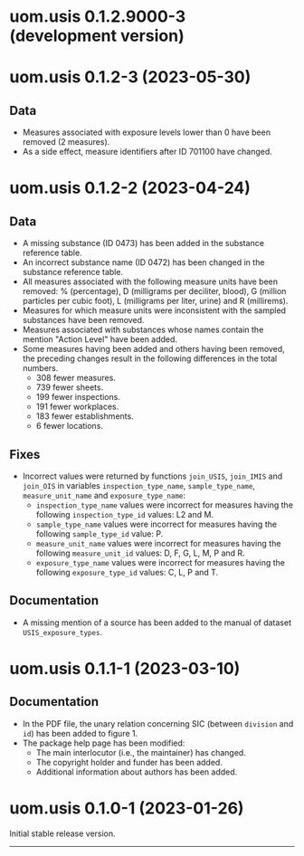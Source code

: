 # uom.usis 0.1.2.9000-3 (development version)



# uom.usis 0.1.2-3 (2023-05-30)

## Data

* Measures associated with exposure levels lower than 0 have been removed (2 measures).
* As a side effect, measure identifiers after ID 701100 have changed.



# uom.usis 0.1.2-2 (2023-04-24)

## Data

* A missing substance (ID 0473) has been added in the substance reference table.
* An incorrect substance name (ID 0472) has been changed in the substance reference table.
* All measures associated with the following measure units have been removed: % (percentage), D (milligrams per deciliter, blood), G (million particles per cubic foot), L (milligrams per liter, urine) and R (millirems).
* Measures for which measure units were inconsistent with the sampled substances have been removed.
* Measures associated with substances whose names contain the mention "Action Level" have been added.
* Some measures having been added and others having been removed, the preceding changes result in the following differences in the total numbers.
    - 308 fewer measures.
    - 739 fewer sheets.
    - 199 fewer inspections.
    - 191 fewer workplaces.
    - 183 fewer establishments.
    - 6 fewer locations.

## Fixes

* Incorrect values were returned by functions `join_USIS`, `join_IMIS` and `join_OIS` in variables `inspection_type_name`, `sample_type_name`, `measure_unit_name` and `exposure_type_name`:
    - `inspection_type_name` values were incorrect for measures having the following `inspection_type_id` values: L2 and M.
    - `sample_type_name` values were incorrect for measures having the following `sample_type_id` value: P.
    - `measure_unit_name` values were incorrect for measures having the following `measure_unit_id` values: D, F, G, L, M, P and R.
    - `exposure_type_name` values were incorrect for measures having the following `exposure_type_id` values: C, L, P and T.

## Documentation

* A missing mention of a source has been added to the manual of dataset `USIS_exposure_types`.



# uom.usis 0.1.1-1 (2023-03-10)

## Documentation

* In the PDF file, the unary relation concerning SIC (between `division` and `id`) has been added to figure 1.
* The package help page has been modified:
    - The main interlocutor (i.e., the maintainer) has changed.
    - The copyright holder and funder has been added.
    - Additional information about authors has been added.



# uom.usis 0.1.0-1 (2023-01-26)

Initial stable release version.


---
